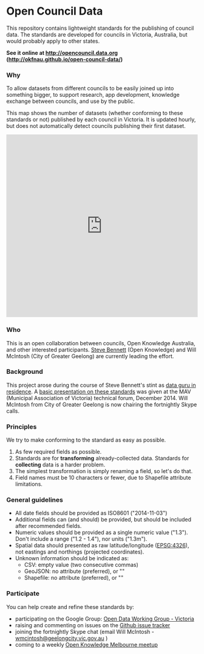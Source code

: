 # Open Council Data

This repository contains lightweight standards for the publishing of council data. The standards are developed for councils in Victoria, Australia, but would probably apply to other states. 

**See it online at http://opencouncil.data.org (http://okfnau.github.io/open-council-data/)**

### Why

 To allow datasets from different councils to be easily joined up into something bigger, to support research, app development, knowledge exchange between councils, and use by the public.

This map shows the number of datasets (whether conforming to these standards or not) published by each council in Victoria. It is updated hourly,
but does not automatically detect councils publishing their first dataset.

<iframe width='100%' height='480' frameborder='0'
src='http://stevage1.cartodb.com/viz/ac41a874-7b34-11e4-ac15-0e4fddd5de28/embed_map'
allowfullscreen webkitallowfullscreen mozallowfullscreen oallowfullscreen msallowfullscreen>
</iframe>

### Who

This is an open collaboration between councils, Open Knowledge Australia, and other interested participants. [Steve Bennett](http://stevebennett.me) (Open Knowledge) and Will McIntosh (City of Greater Geelong) are currently leading the effort.

### Background
This project arose during the course of Steve Bennett's stint as [data guru in residence](http://melbdataguru.tumblr.com). A [basic presentation on these standards](http://tinyurl.com/opendatamav) was given at the MAV (Municipal Association of Victoria) technical forum, December 2014. Will McIntosh from City of Greater Geelong is now chairing the fortnightly Skype calls.

### Principles
We try to make conforming to the standard as easy as possible.

1. As few required fields as possible.
2. Standards are for **transforming** already-collected data. Standards for **collecting** data is a harder problem.
3. The simplest transformation is simply renaming a field, so let's do that.
4. Field names must be 10 characters or fewer, due to Shapefile attribute limitations.

### General guidelines

* All date fields should be provided as ISO8601 ("2014-11-03")
* Additional fields can (and should) be provided, but should be included after recommended fields.
* Numeric values should be provided as a single numeric value ("1.3"). Don't include a range ("1.2 - 1.4"), nor units ("1.3m").
* Spatial data should presented as raw latitude/longitude ([EPSG:4326](http://spatialreference.org/ref/epsg/wgs-84/)), not eastings and northings (projected coordinates).
* Unknown information should be indicated as:
    - CSV: empty value (two consecutive commas)
    - GeoJSON: no attribute (preferred), or ""
    - Shapefile: no attribute (preferred), or ""

### Participate

You can help create and refine these standards by:

* participating on the Google Group: [Open Data Working Group - Victoria](https://groups.google.com/forum/#!forum/opendatagroup)
* raising and commenting on issues on the [Github issue tracker](https://github.com/OKFNau/open-council-data/issues)
* joining the fortnightly Skype chat (email Will McIntosh - wmcintosh@geelongcity.vic.gov.au )
* coming to a weekly [Open Knowledge Melbourne meetup](www.meetup.com/Open-Knowledge-Melbourne/)
